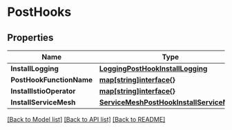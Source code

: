 # PostHooks

## Properties
Name | Type | Description | Notes
------------ | ------------- | ------------- | -------------
**InstallLogging** | [**LoggingPostHookInstallLogging**](LoggingPostHook_InstallLogging.md) |  | [optional] 
**PostHookFunctionName** | [**map[string]interface{}**](.md) |  | [optional] 
**InstallIstioOperator** | [**map[string]interface{}**](.md) |  | [optional] 
**InstallServiceMesh** | [**ServiceMeshPostHookInstallServiceMesh**](ServiceMeshPostHook_InstallServiceMesh.md) |  | [optional] 

[[Back to Model list]](../README.md#documentation-for-models) [[Back to API list]](../README.md#documentation-for-api-endpoints) [[Back to README]](../README.md)


